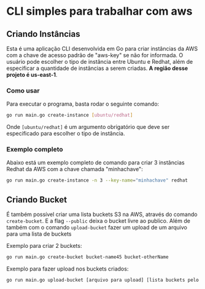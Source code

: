 # CLI simples para trabalhar com aws
## Criando Instâncias
Esta é uma aplicação CLI desenvolvida em Go para criar instâncias da AWS com a chave de acesso padrão de "aws-key" se não for informada. O usuário pode escolher o tipo de instância entre Ubuntu e Redhat, além de especificar a quantidade de instâncias a serem criadas. **A região desse projeto é us-east-1**.

### Como usar

Para executar o programa, basta rodar o seguinte comando:

```bash
go run main.go create-instance [ubuntu/redhat]
```

Onde `[ubuntu/redhat]` é um argumento obrigatório que deve ser especificado para escolher o tipo de instância.

### Exemplo completo

Abaixo está um exemplo completo de comando para criar 3 instâncias Redhat da AWS com a chave chamada "minhachave":

```bash
go run main.go create-instance -n 3 --key-name="minhachave" redhat
```

## Criando Bucket

É também possível criar uma lista buckets S3 na AWS, através do comando `create-bucket`. E a flag `--public` deixa o bucket livre ao publico. Além de também com o comando `upload-bucket` fazer um upload de um arquivo para uma lista de buckets

Exemplo para criar 2 buckets:

```bash 
go run main.go create-bucket bucket-name45 bucket-otherName
```

Exemplo para fazer upload nos buckets criados:

```bash
go run main.go upload-bucket [arquivo para upload] [lista buckets pelo nome]
```

